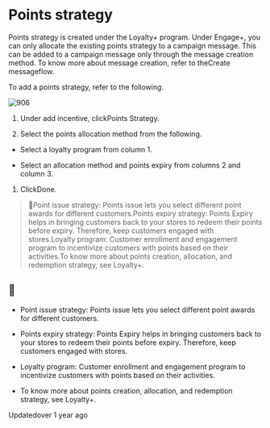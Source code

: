 # Points strategy

Points strategy is created under the Loyalty+ program. Under Engage+, you can only allocate the existing points strategy to a campaign message. This can be added to a campaign message only through the message creation method. To know more about message creation, refer to theCreate messageflow.

To add a points strategy, refer to the following.

![906](https://files.readme.io/8b8b9bf-DwsguYO_jKbARsHRFmsPj2B_5JNTrhBb7w.png)

1. Under add incentive, clickPoints Strategy.

2. Select the points allocation method from the following.

- Select a loyalty program from column 1.

- Select an allocation method and points expiry from columns 2 and column 3.

1. ClickDone.

> 📘Point issue strategy: Points issue lets you select different point awards for different customers.Points expiry strategy: Points Expiry helps in bringing customers back to your stores to redeem their points before expiry. Therefore, keep customers engaged with stores.Loyalty program: Customer enrollment and engagement program to incentivize customers with points based on their activities.To know more about points creation, allocation, and redemption strategy, see Loyalty+.

## 📘

- Point issue strategy: Points issue lets you select different point awards for different customers.

- Points expiry strategy: Points Expiry helps in bringing customers back to your stores to redeem their points before expiry. Therefore, keep customers engaged with stores.

- Loyalty program: Customer enrollment and engagement program to incentivize customers with points based on their activities.

- To know more about points creation, allocation, and redemption strategy, see Loyalty+.

Updatedover 1 year ago